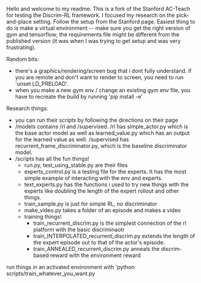 Hello and welcome to my readme. This is a fork of the Stanford AC-Teach for testing the Discrim-RL framework. I focused my research on the pick-and-place setting. Follow the setup from the Stanford page. Easiest thing to do is make a virtual environment -- make sure you get the right version of gym and tensorflow; the requirements file might be different from the published version (it was when I was trying to get setup and was very frustrating). 


Random bits:
 - there's a graphics/rendering/screen bug that i dont fully understand. if you are remote and don't want to render to screen, you need to run 'unset LD_PRELOAD'. 
 - when you make a new gym env / change an existing gym env file, you have to recreate the build by running 'pip install -e'


Research things:
 - you can run their scripts by following the directions on their page
 - /models contains /rl and /supervised. /rl has simple_actor.py which is the base actor model as well as learned_value.py which has an output for the learned value as well. /supervised has recurrent_frame_discriminator.py, which is the baseline discriminator model.
 - /scripts has all the fun things! 
	- run.py, test_using_stable.py are their files
	- experts_control.py is a testing file for the experts. It has the most simple example of interacting with the env and experts. 
	- text_experts.py has the functions i used to try new things with the experts like doubling the length of the expert rollout and other things.
	- train_sample.py is just for simple RL, no discriminator
	- make_video.py takes a folder of an episode and makes a video
	- training things! 
		- train_recurrent_discrim.py is the simplest connection of the rl platform with the basic discriminaotr
		- train_INTERPOLATED_recurrent_discrim.py extends the length of the expert episode out to that of the actor's episode.
		- train_ANNEALED_recurrent_discrim.py anneals the discrim-based reward with the environment reward

run things in an activated environment with 'python scripts/train_whatever_you_want.py 
